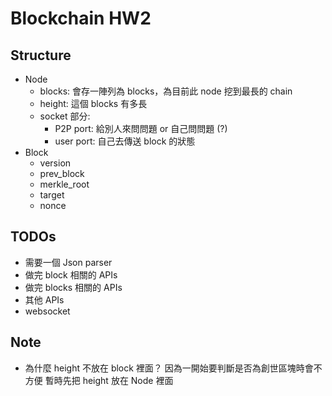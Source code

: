 # Blockchain HW2

## Structure
- Node
    - blocks: 會存一陣列為 blocks，為目前此 node 挖到最長的 chain
    - height: 這個 blocks 有多長
    - socket 部分:
      - P2P port: 給別人來問問題 or 自己問問題 (?)
      - user port: 自己去傳送 block 的狀態
- Block
    - version
    - prev_block
    - merkle_root
    - target
    - nonce

## TODOs
- 需要一個 Json parser
- 做完 block 相關的 APIs
- 做完 blocks 相關的 APIs
- 其他 APIs
- websocket

## Note
- 為什麼 height 不放在 block 裡面？
    因為一開始要判斷是否為創世區塊時會不方便
    暫時先把 height 放在 Node 裡面